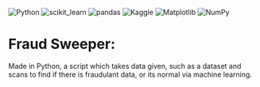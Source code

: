 ![Python](https://img.shields.io/badge/python-3670A0?style=for-the-badge&logo=python&logoColor=ffdd54) ![scikit_learn](https://img.shields.io/badge/Scikit_learn-F7931E?style=for-the-badge&logo=scikit-learn&logoColor=white) ![pandas](https://img.shields.io/badge/pandas-150458?style=for-the-badge&logo=pandas&logoColor=white) ![Kaggle](https://img.shields.io/badge/Kaggle-035a7d?style=for-the-badge&logo=kaggle&logoColor=white) ![Matplotlib](https://img.shields.io/badge/Matplotlib-%23ffffff.svg?style=for-the-badge&logo=Matplotlib&logoColor=black) ![NumPy](https://img.shields.io/badge/numpy-%23013243.svg?style=for-the-badge&logo=numpy&logoColor=white) 
# Fraud Sweeper:
Made in Python, a script which takes data given, such as a dataset and scans to find if there is fraudulant data, or its normal via machine learning.

